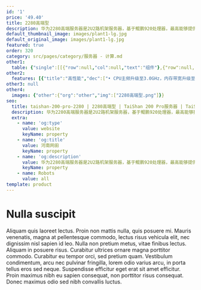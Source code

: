 ```yaml
---
id: '1'
price: '49.40'
title: 2280高端型
description: 华为2280高端服务器是2U2路机架服务器，基于鲲鹏920处理器，最高能够提供128核、3.0GHz主频的计算能力和最多16个NVMe SSD硬盘。2280高端服务器具有强大的计算性能、创新的RAS特性、权威的安全可信认证，适合为企业各类业务提供澎湃的高可靠算力。
default_thumbnail_image: images/plant1-lg.jpg
default_original_image: images/plant1-lg.jpg
featured: true
order: 320
category: src/pages/category/服务器 - 计算.md
other1: 
  table: {"single":[[{"row":null,"col":null,"text":"组件"},{"row":null,"col":null,"text":"规格"}],[{"row":null,"col":null,"text":"形态"},{"row":null,"col":null,"text":"2U机架服务器"}],[{"row":null,"col":null,"text":"处理器型号"},{"row":null,"col":null,"text":"2个鲲鹏920处理器（型号：7265，64核，3.0GHz主频； 型号：5255，48核，3.0GHz主频；型号：5225，32核，3.0GHz主频）"}],[{"row":null,"col":null,"text":"内存插槽"},{"row":null,"col":null,"text":"32个DDR4-3200 DIMM插槽"}],[{"row":null,"col":null,"text":"本地存储"},{"row":null,"col":null,"text":"最多16个3.5英寸或27个2.5英寸SAS/SATA HDD硬盘、SAS/SATA SSD硬盘或16个2.5英寸NVMe SSD硬盘"}],[{"row":null,"col":null,"text":"RAID支持"},{"row":null,"col":null,"text":"支持RAID 0, 1, 5, 6, 10, 50, 60\n支持超级电容掉电保护"}],[{"row":null,"col":null,"text":"板载网络"},{"row":null,"col":null,"text":"2个板载网络插卡，支持4*10GE光口或者2*25GE光口或4*25GE光口\n"}],[{"row":null,"col":null,"text":"PCIe扩展"},{"row":null,"col":null,"text":"最多8个PCIe 4.0 x8或者最多3个PCIe 4.0 x16和2个PCIe 4.0 x8"}],[{"row":null,"col":null,"text":"电源"},{"row":null,"col":null,"text":"2个热插拔900W/2000W交流电源模块，支持1+1冗余"}],[{"row":null,"col":null,"text":"供电"},{"row":null,"col":null,"text":"支持100~240V AC，240V DC"}],[{"row":null,"col":null,"text":"风扇"},{"row":null,"col":null,"text":"支持4个热拔插风扇模组，支持N+1冗余"}],[{"row":null,"col":null,"text":"温度"},{"row":null,"col":null,"text":"5℃～35℃"}],[{"row":null,"col":null,"text":"尺寸(宽x深x高)"},{"row":null,"col":null,"text":"447 mm*790 mm*86.1 mm"}]]}
other2:
  features: [{"title":"高性能","dec":["• CPU主频升级至3.0GHz，内存带宽升级至32个3200MT/s，整机性能提升13%\n• 240w+ tpmc OLTP数据库性能，领先业界水平2倍"]},{"title":"高可靠","dec":["• 支持CPU故障核在线隔离和内存故障自愈\n• 支持芯片/BIOS/OS和数据库全栈协同，实现数据库业务修复率提升"]},{"title":"高安全","dec":["• 芯片安全：鲲鹏处理器获得国密芯片一级证书\n• 软件安全：iBMC管理软件获得CC EAL2+级别认证\n• 整机安全：获得绿色计算服务器可信赖最高级评价"]}]
other3: null
other4:
  images: {"other":{"org":"other","img":["2280高端型.png"]}}
seo:
  title: taishan-200-pro-2280 | 2280高端型 | TaiShan 200 Pro服务器 | TaiShan服务器 | 服务器 - 计算 | 数据中心
  description: 华为2280高端服务器是2U2路机架服务器，基于鲲鹏920处理器，最高能够提供128核、3.0GHz主频的计算能力和最多16个NVMe SSD硬盘。2280高端服务器具有强大的计算性能、创新的RAS特性、权威的安全可信认证，适合为企业各类业务提供澎湃的高可靠算力。
  extra:
    - name: 'og:type'
      value: website
      keyName: property
    - name: 'og:title'
      value: 河南网田
      keyName: property
    - name: 'og:description'
      value: 华为2280高端服务器是2U2路机架服务器，基于鲲鹏920处理器，最高能够提供128核、3.0GHz主频的计算能力和最多16个NVMe SSD硬盘。2280高端服务器具有强大的计算性能、创新的RAS特性、权威的安全可信认证，适合为企业各类业务提供澎湃的高可靠算力。
      keyName: property
    - name: Robots
      value: all
template: product
---
```


# Nulla suscipit

Aliquam quis laoreet lectus. Proin non mattis nulla, quis posuere mi. Mauris venenatis, magna at pellentesque commodo, lectus risus vehicula elit, nec dignissim nisl sapien id leo. Nulla non pretium metus, vitae finibus lectus. Aliquam in posuere risus. Curabitur ultrices ornare magna porttitor commodo. Curabitur eu tempor orci, sed pretium quam. Vestibulum condimentum, arcu nec pulvinar fringilla, lorem odio varius arcu, in porta tellus eros sed neque. Suspendisse efficitur eget erat sit amet efficitur. Proin maximus nibh eu sapien consequat, non porttitor risus consequat. Donec maximus odio sed nibh convallis luctus.